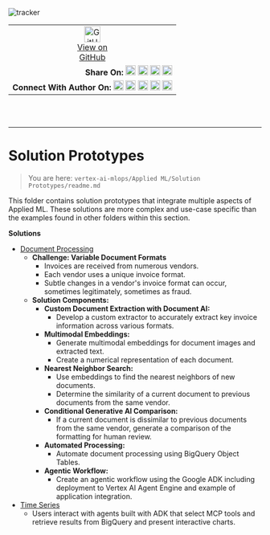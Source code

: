 ![tracker](https://us-central1-vertex-ai-mlops-369716.cloudfunctions.net/pixel-tracking?path=statmike%2Fvertex-ai-mlops%2FApplied+ML%2FSolution+Prototypes&file=readme.md)
<!--- header table --->
<table>
<tr>     
  <td style="text-align: center">
    <a href="https://github.com/statmike/vertex-ai-mlops/blob/main/Applied%20ML/Solution%20Prototypes/readme.md">
      <img width="32px" src="https://www.svgrepo.com/download/217753/github.svg" alt="GitHub logo">
      <br>View on<br>GitHub
    </a>
  </td>
</tr>
<tr>
  <td style="text-align: right">
    <b>Share On: </b> 
    <a href="https://www.linkedin.com/sharing/share-offsite/?url=https%3A//github.com/statmike/vertex-ai-mlops/blob/main/Applied+ML%2FSolution+Prototypes/readme.md"><img src="https://upload.wikimedia.org/wikipedia/commons/8/81/LinkedIn_icon.svg" alt="Linkedin Logo" width="20px"></a> 
    <a href="https://reddit.com/submit?url=https%3A//github.com/statmike/vertex-ai-mlops/blob/main/Applied+ML%2FSolution+Prototypes/readme.md"><img src="https://redditinc.com/hubfs/Reddit%20Inc/Brand/Reddit_Logo.png" alt="Reddit Logo" width="20px"></a> 
    <a href="https://bsky.app/intent/compose?text=https%3A//github.com/statmike/vertex-ai-mlops/blob/main/Applied+ML%2FSolution+Prototypes/readme.md"><img src="https://upload.wikimedia.org/wikipedia/commons/7/7a/Bluesky_Logo.svg" alt="BlueSky Logo" width="20px"></a> 
    <a href="https://twitter.com/intent/tweet?url=https%3A//github.com/statmike/vertex-ai-mlops/blob/main/Applied+ML%2FSolution+Prototypes/readme.md"><img src="https://upload.wikimedia.org/wikipedia/commons/5/5a/X_icon_2.svg" alt="X (Twitter) Logo" width="20px"></a> 
  </td>
</tr>
<tr>
  <td style="text-align: right">
    <b>Connect With Author On: </b> 
    <a href="https://www.linkedin.com/in/statmike"><img src="https://upload.wikimedia.org/wikipedia/commons/8/81/LinkedIn_icon.svg" alt="Linkedin Logo" width="20px"></a>
    <a href="https://www.github.com/statmike"><img src="https://www.svgrepo.com/download/217753/github.svg" alt="GitHub Logo" width="20px"></a> 
    <a href="https://www.youtube.com/@statmike-channel"><img src="https://upload.wikimedia.org/wikipedia/commons/f/fd/YouTube_full-color_icon_%282024%29.svg" alt="YouTube Logo" width="20px"></a>
    <a href="https://bsky.app/profile/statmike.bsky.social"><img src="https://upload.wikimedia.org/wikipedia/commons/7/7a/Bluesky_Logo.svg" alt="BlueSky Logo" width="20px"></a> 
    <a href="https://x.com/statmike"><img src="https://upload.wikimedia.org/wikipedia/commons/5/5a/X_icon_2.svg" alt="X (Twitter) Logo" width="20px"></a>
  </td>
</tr>
</table><br/><br/>

---
# Solution Prototypes
> You are here: `vertex-ai-mlops/Applied ML/Solution Prototypes/readme.md`

This folder contains solution prototypes that integrate multiple aspects of Applied ML. These solutions are more complex and use-case specific than the examples found in other folders within this section.

**Solutions**

- [Document Processing](./document-processing/readme.md)
  - **Challenge: Variable Document Formats**
    - Invoices are received from numerous vendors.
    - Each vendor uses a unique invoice format.
    - Subtle changes in a vendor's invoice format can occur, sometimes legitimately, sometimes as fraud.
  - **Solution Components:**
    - **Custom Document Extraction with Document AI:**
      - Develop a custom extractor to accurately extract key invoice information across various formats.
    - **Multimodal Embeddings:**
      - Generate multimodal embeddings for document images and extracted text.
      - Create a numerical representation of each document.
    - **Nearest Neighbor Search:**
      - Use embeddings to find the nearest neighbors of new documents.
      - Determine the similarity of a current document to previous documents from the same vendor.
    - **Conditional Generative AI Comparison:**
      - If a current document is dissimilar to previous documents from the same vendor, generate a comparison of the formatting for human review.
    - **Automated Processing:**
      - Automate document processing using BigQuery Object Tables.
    - **Agentic Workflow:**
      - Create an agentic workflow using the Google ADK including deployment to Vertex AI Agent Engine and example of application integration.
- [Time Series](./time-series/readme.md)
  - Users interact with agents built with ADK that select MCP tools and retrieve results from BigQuery and present interactive charts.

